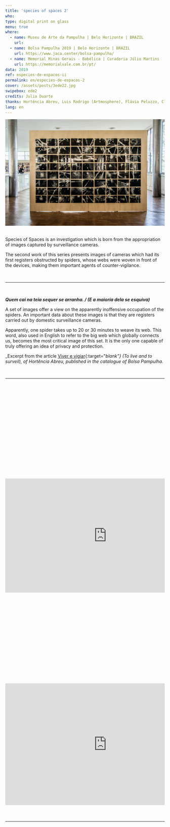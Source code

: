 ```yaml
---
title: 'species of spaces 2'
who: 
type: digital print on glass
menu: true
where: 
  - name: Museu de Arte da Pampulha | Belo Horizonte | BRAZIL
    url:
  - name: Bolsa Pampulha 2019 | Belo Horizonte | BRAZIL
    url: https://www.jaca.center/bolsa-pampulha/
  - name: Memorial Minas Gerais - Babélica | Curadoria Júlio Martins
    url: https://memorialvale.com.br/pt/
data: 2019
ref: especies-de-espacos-ii
permalink: en/especies-de-espacos-2
cover: /assets/posts/3ede22.jpg
swipebox: ede2
credits: Julia Duarte
thanks: Hortência Abreu, Luis Rodrigo (Artmosphere), Flávia Peluzzo, Clarice G. Lacerda, Félix Blume, Flaviana Lassan, Julia Mesquita, Francisca Caporalli, Monica Hoff, Julia Rebouças, Beatriz Lemos.
lang: en
---
```


<img src="../assets/posts/especiesdeespacosii.jpg" class="img-border">
<br><br>

Species of Spaces is an investigation which is born from the appropriation of images captured by surveillance cameras. 
  
The second work of this series presents images of cameras which had its first registers obstructed by spiders, whose webs were woven in front of the devices, making them important agents of counter-vigilance. 


<br>

--- 

<br>

_**Quem cai na teia sequer se arranha. / (E a maioria dela se esquiva)**_
  
A set of images offer a view on the apparently inoffensive occupation of the spiders. An important data about these images is that they are registers carried out by domestic surveillance cameras.
  
Apparently, one spider takes up to 20 or 30 minutes to weave its web. This word, also used in English to refer to the big web which globally connects us, becomes the most critical image of this set. It is the only one capable of truly offering an idea of privacy and protection.
  
_Excerpt from the article [Viver e vigiar](../assets/docs/viver-e-vigiar.pdf){:target="_blank"} (To live and to surveil), of Hortência Abreu, published in the catalogue of Bolsa Pampulha._

<br>



--- 

<br>
<div class="row">
    <div class="column">
        <div class="video-wrapper-side video-wrapper-16x9">
        <div style="padding:56.25% 0 0 0;position:relative;">
              <iframe src="https://player.vimeo.com/video/358614507?autoplay=1" width="640" height="360" frameborder="0" allow="autoplay; fullscreen" allowfullscreen></iframe></div>
      </div>
    </div>
    <div class="column">
        <div class="video-wrapper-side video-wrapper-16x9">
        <div style="padding:56.25% 0 0 0;position:relative;">
             <iframe src="https://player.vimeo.com/video/358613381?autoplay=1" width="640" height="384" frameborder="0" allow="autoplay; fullscreen" allowfullscreen></iframe></div>
        </div>
    </div>
</div>
<br>


<br>

--- 

<br>
